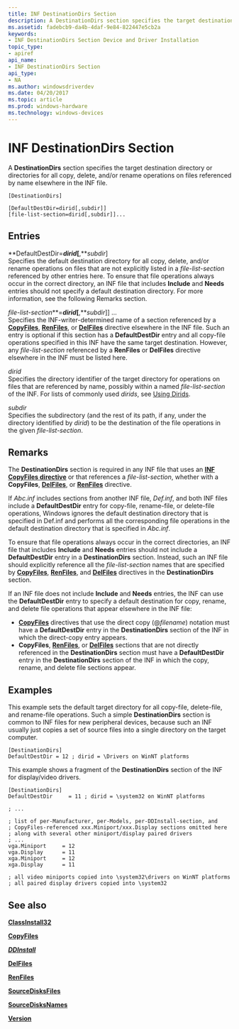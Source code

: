 ```yaml
---
title: INF DestinationDirs Section
description: A DestinationDirs section specifies the target destination directory or directories for all copy, delete, and/or rename operations on files referenced by name elsewhere in the INF file.
ms.assetid: fadebcb9-da4b-4daf-9e84-822447e5cb2a
keywords:
- INF DestinationDirs Section Device and Driver Installation
topic_type:
- apiref
api_name:
- INF DestinationDirs Section
api_type:
- NA
ms.author: windowsdriverdev
ms.date: 04/20/2017
ms.topic: article
ms.prod: windows-hardware
ms.technology: windows-devices
---
```


# INF DestinationDirs Section


A **DestinationDirs** section specifies the target destination directory or directories for all copy, delete, and/or rename operations on files referenced by name elsewhere in the INF file.

```
[DestinationDirs]

[DefaultDestDir=dirid[,subdir]] 
[file-list-section=dirid[,subdir]]... 
```

## Entries


<a href="" id="defaultdestdir-dirid--subdir-"></a>**DefaultDestDir=***dirid*\[**,***subdir*\]  
Specifies the default destination directory for all copy, delete, and/or rename operations on files that are not explicitly listed in a *file-list-section* referenced by other entries here. To ensure that file operations always occur in the correct directory, an INF file that includes **Include** and **Needs** entries should not specify a default destination directory. For more information, see the following Remarks section.

<a href="" id="file-list-section-dirid--subdir--------------"></a>*file-list-section***=***dirid*\[**,***subdir*\]\] ...   
Specifies the INF-writer-determined name of a section referenced by a [**CopyFiles**](inf-copyfiles-directive.md), [**RenFiles**](inf-renfiles-directive.md), or [**DelFiles**](inf-delfiles-directive.md) directive elsewhere in the INF file. Such an entry is optional if this section has a **DefaultDestDir** entry and all copy-file operations specified in this INF have the same target destination. However, any *file-list-section* referenced by a **RenFiles** or **DelFiles** directive elsewhere in the INF must be listed here.

<a href="" id="dirid"></a>*dirid*  
Specifies the directory identifier of the target directory for operations on files that are referenced by name, possibly within a named *file-list-section* of the INF. For lists of commonly used *dirids*, see [Using Dirids](using-dirids.md).

<a href="" id="subdir"></a>*subdir*  
Specifies the subdirectory (and the rest of its path, if any, under the directory identified by *dirid*) to be the destination of the file operations in the given *file-list-section*.

Remarks
-------

The **DestinationDirs** section is required in any INF file that uses an [**INF CopyFiles directive**](inf-copyfiles-directive.md) or that references a *file-list-section*, whether with a **CopyFiles**, [**DelFiles**](inf-delfiles-directive.md), or [**RenFiles**](inf-renfiles-directive.md) directive.

If *Abc.inf* includes sections from another INF file, *Def.inf*, and both INF files include a **DefaultDestDir** entry for copy-file, rename-file, or delete-file operations, Windows ignores the default destination directory that is specified in Def.inf and performs all the corresponding file operations in the default destination directory that is specified in *Abc.inf*.

To ensure that file operations always occur in the correct directories, an INF file that includes **Include** and **Needs** entries should not include a **DefaultDestDir** entry in a **DestinationDirs** section. Instead, such an INF file should explicitly reference all the *file-list-section* names that are specified by [**CopyFiles**](inf-copyfiles-directive.md), [**RenFiles**](inf-renfiles-directive.md), and [**DelFiles**](inf-delfiles-directive.md) directives in the **DestinationDirs** section.

If an INF file does not include **Include** and **Needs** entries, the INF can use the **DefaultDestDir** entry to specify a default destination for copy, rename, and delete file operations that appear elsewhere in the INF file:

-   [**CopyFiles**](inf-copyfiles-directive.md) directives that use the direct copy (@*filename*) notation must have a **DefaultDestDir** entry in the **DestinationDirs** section of the INF in which the direct-copy entry appears.
-   **CopyFiles**, [**RenFiles**](inf-renfiles-directive.md), or [**DelFiles**](inf-delfiles-directive.md) sections that are not directly referenced in the **DestinationDirs** section must have a **DefaultDestDir** entry in the **DestinationDirs** section of the INF in which the copy, rename, and delete file sections appear.

Examples
--------

This example sets the default target directory for all copy-file, delete-file, and rename-file operations. Such a simple **DestinationDirs** section is common to INF files for new peripheral devices, because such an INF usually just copies a set of source files into a single directory on the target computer.

```
[DestinationDirs]
DefaultDestDir = 12 ; dirid = \Drivers on WinNT platforms
```

This example shows a fragment of the **DestinationDirs** section of the INF for display/video drivers.

```
[DestinationDirs]
DefaultDestDir     = 11 ; dirid = \system32 on WinNT platforms

; ... 

; list of per-Manufacturer, per-Models, per-DDInstall-section, and
; CopyFiles-referenced xxx.Miniport/xxx.Display sections omitted here
; along with several other miniport/display paired drivers
; ...
vga.Miniport     = 12
vga.Display      = 11
xga.Miniport     = 12
xga.Display      = 11

; all video miniports copied into \system32\drivers on WinNT platforms
; all paired display drivers copied into \system32
```

## See also


[**ClassInstall32**](inf-classinstall32-section.md)

[**CopyFiles**](inf-copyfiles-directive.md)

[***DDInstall***](inf-ddinstall-section.md)

[**DelFiles**](inf-delfiles-directive.md)

[**RenFiles**](inf-renfiles-directive.md)

[**SourceDisksFiles**](inf-sourcedisksfiles-section.md)

[**SourceDisksNames**](inf-sourcedisksnames-section.md)

[**Version**](inf-version-section.md)

 

 







